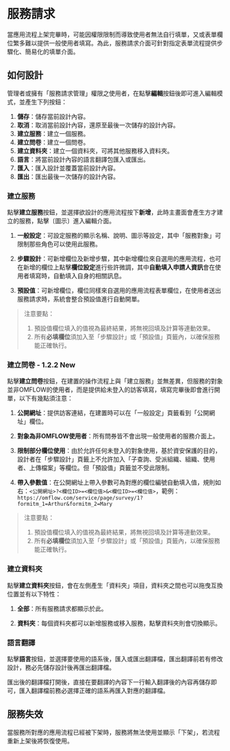 

# 服務請求

當應用流程上架完畢時，可能因權限限制而導致使用者無法自行填單，又或表單欄位繁多難以提供一般使用者填寫。為此，服務請求介面可針對指定表單流程提供步驟化、簡易化的填單介面。

## 如何設計

管理者或擁有「服務請求管理」權限之使用者，在點擊**編輯**按鈕後即可進入編輯模式，並產生下列按鈕：

1. **儲存**：儲存當前設計內容。
2. **取消**：取消當前設計內容，還原至最後一次儲存的設計內容。
3. **建立服務**：建立一個服務。
4. **建立問卷**：建立一個問卷。
5. **建立資料夾**：建立一個資料夾，可將其他服務移入資料夾。
6. **語言**：將當前設計內容的語言翻譯包匯入或匯出。
7. **匯入**：匯入設計並覆蓋當前設計內容。
8. **匯出**：匯出最後一次儲存的設計內容。

### 建立服務

點擊**建立服務**按鈕，並選擇欲設計的應用流程按下**新增**，此時主畫面會產生方才建立的服務，點擊〔圖示〕進入編輯介面。

1. **一般設定**：可設定服務的顯示名稱、說明、圖示等設定，其中「服務對象」可限制那些角色可以使用此服務。

2. **步驟設計**：可新增欄位及新增步驟，其中新增欄位來自選用的應用流程，也可在新增的欄位上點擊**欄位設定**進行些許微調，其中**自動填入申請人資訊**會在使用者填寫時，自動填入自身的相關訊息。

3. **預設值**：可新增欄位，欄位同樣來自選用的應用流程表單欄位，在使用者送出服務請求時，系統會整合預設值進行自動開單。

> 注意要點：  
> 1. 預設值欄位填入的值視為最終結果，將無視回填及計算等連動效果。  
> 2. 所有**必填欄位**須加入至「步驟設計」或「預設值」頁籤內，以確保服務能正確執行。

### 建立問卷 - 1.2.2 New

點擊**建立問卷**按鈕，在建置的操作流程上與「建立服務」並無差異，但服務的對象並非OMFLOW的使用者，而是提供給未登入的訪客填寫，填寫完畢後即會進行開單，以下有幾點須注意：

1. **公開網址**：提供訪客連結，在建置時可以在「一般設定」頁籤看到「公開網址」欄位。

2. **對象為非OMFLOW使用者**：所有問券皆不會出現一般使用者的服務介面上。

3. **限制部分欄位使用**：由於允許任何未登入的對象使用，基於資安保護的目的，設計者在「步驟設計」頁籤上不允許加入「子查詢、受派組織、組織、使用者、上傳檔案」等欄位。但「預設值」頁籤並不受此限制。

4. **帶入參數值**：在公開網址上帶入參數可為對應的欄位編號自動填入值，規則如右：`<公開網址>?<欄位ID>=<欄位值>&<欄位ID>=<欄位值>`，範例：`https://omflow.com/service/page/survey/1?formitm_1=Arthur&formitm_2=Mary`

> 注意要點：  
> 1. 預設值欄位填入的值視為最終結果，將無視回填及計算等連動效果。  
> 2. 所有**必填欄位**須加入至「步驟設計」或「預設值」頁籤內，以確保服務能正確執行。

### 建立資料夾

點擊**建立資料夾**按鈕，會在左側產生「資料夾」項目，資料夾之間也可以拖曳互換位置並有以下特性：

1. **全部**：所有服務請求都顯示於此。

2. **資料夾**：每個資料夾都可以新增服務或移入服務，點擊資料夾則會切換顯示。

### 語言翻譯

點擊**語言**按鈕，並選擇要使用的語系後，匯入或匯出翻譯檔，匯出翻譯前若有修改設計，務必先儲存設計後再匯出翻譯檔。

匯出後的翻譯檔打開後，直接在要翻譯的內容下一行輸入翻譯後的內容再儲存即可，匯入翻譯檔前務必選擇正確的語系再匯入對應的翻譯檔。

## 服務失效

當服務所對應的應用流程已經被下架時，服務將無法使用並顯示「下架」，若流程重新上架後將恢復使用。
